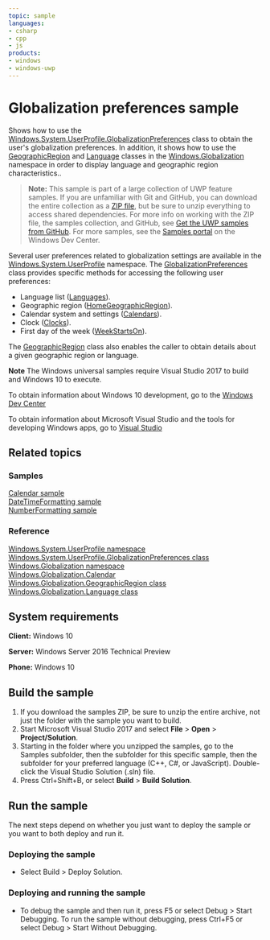 ```yaml
---
topic: sample
languages:
- csharp
- cpp
- js
products:
- windows
- windows-uwp
---
```


<!--
  category: GlobalizationAndLocalization
  samplefwlink: http://go.microsoft.com/fwlink/p/?LinkId=624045
-->

# Globalization preferences sample

Shows how to use the [Windows.System.UserProfile.GlobalizationPreferences](http://msdn.microsoft.com/library/windows/apps/br241825)
class to obtain the user's globalization preferences. In addition, it shows how to use the
[GeographicRegion](http://msdn.microsoft.com/library/windows/apps/br206792) and
[Language](http://msdn.microsoft.com/library/windows/apps/br206804) classes in the
[Windows.Globalization](http://msdn.microsoft.com/library/windows/apps/br206813)
namespace in order to display language and geographic region characteristics..

> **Note:** This sample is part of a large collection of UWP feature samples. 
> If you are unfamiliar with Git and GitHub, you can download the entire collection as a 
> [ZIP file](https://github.com/Microsoft/Windows-universal-samples/archive/master.zip), but be 
> sure to unzip everything to access shared dependencies. For more info on working with the ZIP file, 
> the samples collection, and GitHub, see [Get the UWP samples from GitHub](https://aka.ms/ovu2uq). 
> For more samples, see the [Samples portal](https://aka.ms/winsamples) on the Windows Dev Center. 

Several user preferences related to globalization settings are available in the
[Windows.System.UserProfile](http://msdn.microsoft.com/library/windows/apps/br241881)
namespace. The [GlobalizationPreferences](http://msdn.microsoft.com/library/windows/apps/br241825)
class provides specific methods for accessing the following user preferences:

- Language list ([Languages](http://msdn.microsoft.com/library/windows/apps/br241830)).
- Geographic region ([HomeGeographicRegion](http://msdn.microsoft.com/library/windows/apps/br241829)).
- Calendar system and settings ([Calendars](http://msdn.microsoft.com/library/windows/apps/br241826)).
- Clock ([Clocks](http://msdn.microsoft.com/library/windows/apps/br241827)).
- First day of the week ([WeekStartsOn](http://msdn.microsoft.com/library/windows/apps/br241831)).

The [GeographicRegion](http://msdn.microsoft.com/library/windows/apps/br206792)
class also enables the caller to obtain details about a given geographic region or language.

**Note** The Windows universal samples require Visual Studio 2017 to build and Windows 10 to execute.

To obtain information about Windows 10 development, go to the [Windows Dev Center](http://go.microsoft.com/fwlink/?LinkID=532421)

To obtain information about Microsoft Visual Studio and the tools for developing Windows apps, go to [Visual Studio](http://go.microsoft.com/fwlink/?LinkID=532422)

## Related topics

### Samples

[Calendar sample](../Calendar)  
[DateTimeFormatting sample](../DateTimeFormatting)  
[NumberFormatting sample](../NumberFormatting)  

### Reference

[Windows.System.UserProfile namespace](http://msdn.microsoft.com/library/windows/apps/br241881)  
[Windows.System.UserProfile.GlobalizationPreferences class](http://msdn.microsoft.com/library/windows/apps/br241825)  
[Windows.Globalization namespace](http://msdn.microsoft.com/library/windows/apps/br206813)  
[Windows.Globalization.Calendar](http://msdn.microsoft.com/library/windows/apps/br206724)  
[Windows.Globalization.GeographicRegion class](http://msdn.microsoft.com/library/windows/apps/br206792)  
[Windows.Globalization.Language class](http://msdn.microsoft.com/library/windows/apps/br206804)  

## System requirements

**Client:** Windows 10

**Server:** Windows Server 2016 Technical Preview

**Phone:** Windows 10

## Build the sample

1. If you download the samples ZIP, be sure to unzip the entire archive, not just the folder with the sample you want to build.
2. Start Microsoft Visual Studio 2017 and select **File** \> **Open** \> **Project/Solution**.
3. Starting in the folder where you unzipped the samples, go to the Samples subfolder, then the subfolder for this specific sample, then the subfolder for your preferred language (C++, C#, or JavaScript). Double-click the Visual Studio Solution (.sln) file.
4. Press Ctrl+Shift+B, or select **Build** \> **Build Solution**.

## Run the sample

The next steps depend on whether you just want to deploy the sample or you want to both deploy and run it.

### Deploying the sample

- Select Build > Deploy Solution.

### Deploying and running the sample

- To debug the sample and then run it, press F5 or select Debug >  Start Debugging. To run the sample without debugging, press Ctrl+F5 or select Debug > Start Without Debugging.
